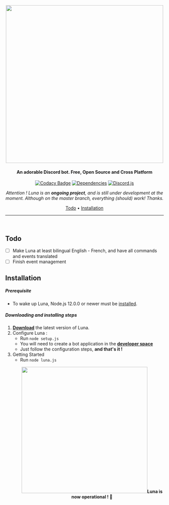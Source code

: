 <div align="center">

<img src="https://cdn.glitch.com/cc3ac29e-f4ce-4208-9e45-eadb26258397%2FFinalTest.png?v=1582118840141" width="500px">

#### An adorable Discord bot. Free, Open Source and Cross Platform

[![Codacy Badge](https://img.shields.io/codacy/grade/1770b308454b4ea5915d6b9fe1c631f3?color=2714E0&style=flat-square)](https://www.codacy.com/manual/Asgarrrrr/Luna?utm_source=github.com&amp;utm_medium=referral&amp;utm_content=Asgarrrrr/Luna&amp;utm_campaign=Badge_Grade)
[![Dependencies](https://img.shields.io/david/Asgarrrrr/Luna?color=4F36EC&style=flat-square)](https://david-dm.org/Asgarrrrr/Luna)
[![Discord.js](https://img.shields.io/badge/Discord.js-V.12-7354F6?style=flat-square)](https://www.npmjs.com/package/discord.js)

<i>Attention ! Luna is an <b>ongoing project</b>, and is still under development at the moment. Although on the master branch, everything (should) work! Thanks.</i>

<p align="center">
  <a href="#todo">Todo</a> •
  <a href="#installation">Installation</a>
</p>

---

</div>

<br/>

## Todo
-   [ ] Make Luna at least bilingual English - French, and have all commands and events translated
-   [ ] Finish event management

## Installation

##### Prerequisite

* To wake up Luna, Node.js 12.0.0 or newer must be [installed](https://nodejs.org/en/download/).


##### Downloading and installing steps
1. **[Download](https://github.com/Asgarrrrr/Luna/archive/master.zip )** the latest version of Luna.
2. Configure Luna :
    * Run `node setup.js`
    * You will need to create a bot application in the **[developer space](https://discordapp.com/developers/applications/me)**
    * Just follow the configuration steps, **and that's it !**
3. Getting Started
    * Run `node luna.js`
        <p align="center">
            <img src="https://cdn.discordapp.com/attachments/677116823359193107/690274875847344128/380283.png" width="400" /><b>Luna is now operational ! 🎉<br>
        </p>
